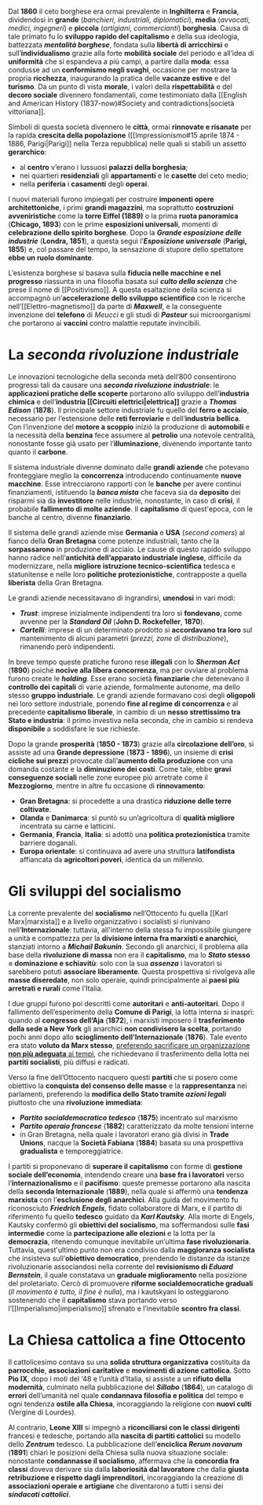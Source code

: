 Dal **1860** il ceto borghese era ormai prevalente in **Inghilterra** e **Francia**, dividendosi in **grande** (*banchieri, industriali, diplomatici*), **media** (*avvocati, medici, ingegneri*) e **piccola** (*artigiani, commercianti*) **borghesia**. Causa di tale primato fu lo **sviluppo rapido del capitalismo** e della sua ideologia, battezzata ***mentalità borghese***, fondata sulla **libertà di arricchirsi** e sull’**individualismo** grazie alla forte **mobilità sociale** del periodo e all’idea di **uniformità** che si espandeva a più campi, a partire dalla **moda**: essa condusse ad un **conformismo negli svaghi**, occasione per mostrare la propria **ricchezza**, inaugurando la pratica delle **vacanze estive** e del **turismo**. Da un punto di vista **morale**, i valori della **rispettabilità** e del **decoro sociale** divennero fondamentali, come testimoniato dalla [[English and American History (1837-now)#Society and contradictions|società vittoriana]].

Simboli di questa società divennero le **città**, ormai **rinnovate e risanate** per la rapida **crescita della popolazione** ([[Impressionismo#15 aprile 1874 - 1886, Parigi|Parigi]] nella Terza repubblica) nelle quali si stabilì un assetto **gerarchico**:
- al **centro** v’erano i lussuosi **palazzi della borghesia**;
- nei quartieri **residenziali** gli **appartamenti** e le **casette** del ceto medio;
- nella **periferia** i **casamenti** degli **operai**.

I nuovi materiali furono impiegati per costruire **imponenti opere architettoniche**, i primi **grandi magazzini**, ma soprattutto **costruzioni avveniristiche** come la **torre Eiffel (1889)** o la prima **ruota panoramica** (**Chicago, 1893**) con le prime **esposizioni universali**, momenti di **celebrazione dello spirito borghese**. Dopo la ***Grande esposizione delle industrie*** (**Londra, 1851**), a questa seguì l’***Esposizione universale*** (**Parigi, 1855**) e, col passare del tempo, la sensazione di stupore dello spettatore **ebbe un ruolo dominante**.

L’esistenza borghese si basava sulla **fiducia nelle macchine e nel progresso** riassunta in una filosofia basata sul ***culto della scienza*** che prese il nome di [[Positivismo]]. A questa esaltazione della scienza si accompagnò un’**accelerazione dello sviluppo scientifico** con le ricerche nell’[[Elettro-magnetismo]] da parte di ***Maxwell***, e la conseguente invenzione del **telefono** di *Meucci* e gli studi di ***Pasteur*** sui microorganismi che portarono ai **vaccini** contro malattie reputate invincibili.
# La *seconda rivoluzione industriale*
Le innovazioni tecnologiche della seconda metà dell’800 consentirono progressi tali da causare una ***seconda rivoluzione industriale***: le **applicazioni pratiche delle scoperte** portarono allo sviluppo dell’**industria chimica** e dell’**industria [[Circuiti elettrici|elettrica]]** grazie a ***Thomas Edison*** (**1878**). Il principale settore industriale fu quello del **ferro e acciaio**, necessario per l’estensione delle **reti ferroviarie** e dell’**industria bellica**. Con l’invenzione del **motore a scoppio** iniziò la produzione di **automobili** e la necessità della **benzina** fece assumere al **petrolio** una notevole centralità, nonostante fosse già usato per l’**illuminazione**, divenendo importante tanto quanto il **carbone**.

Il sistema industriale divenne dominato dalle **grandi aziende** che potevano fronteggiare meglio la **concorrenza** introducendo continuamente **nuove macchine**. Esse intrecciarono rapporti con le **banche** per avere continui finanziamenti, istituendo la ***banca mista*** che faceva sia da **deposito** dei risparmi sia da **investitore** nelle industrie, nonostante, in caso di **crisi**, il probabile **fallimento di molte aziende**. Il **capitalismo** di quest'epoca, con le banche al centro, divenne **finanziario**.

Il sistema delle grandi aziende mise **Germania** e **USA** (*second comers*) al fianco della **Gran Bretagna** come potenze industriali, tanto che la **sorpassarono** in produzione di acciaio. Le cause di questo rapido sviluppo hanno radice nell’**antichità dell’apparato industriale inglese**, difficile da modernizzare, nella **migliore istruzione tecnico-scientifica** tedesca e statunitense e nelle loro **politiche protezionistiche**, contrapposte a quella **liberista** della Gran Bretagna.

Le grandi aziende necessitavano di ingrandirsi, **unendosi** in vari modi:
- ***Trust***: imprese inizialmente indipendenti tra loro si **fondevano**, come avvenne per la ***Standard Oil*** (**John D. Rockefeller**, **1870**).
- ***Cartelli***: imprese di un determinato prodotto si **accordavano tra loro** sul mantenimento di alcuni parametri (*prezzi, zone di distribuzione*), rimanendo però indipendenti.

In breve tempo queste pratiche furono rese **illegali** con lo ***Sherman Act*** (**1890**) poiché **nocive alla libera concorrenza**, ma per ovviare al problema furono create le ***holding***. Esse erano società **finanziarie** che detenevano il **controllo dei capitali** di varie aziende, formalmente autonome, ma dello stesso **gruppo industriale**. Le grandi aziende formavano così degli **oligopoli** nei loro settore industriale, ponendo **fine al regime di concorrenza** e al precedente **capitalismo liberale**, in cambio di un **nesso strettissimo tra Stato e industria**: il primo investiva nella seconda, che in cambio si rendeva **disponibile** a soddisfare le sue richieste.

Dopo la grande **prosperità** (**1850 - 1873**) grazie alla **circolazione dell’oro**, si assiste ad una **Grande depressione** (**1873 - 1896**), un insieme di **crisi cicliche sui prezzi** provocate dall’**aumento della produzione** con una domanda costante e la **diminuzione dei costi**. Come tale, ebbe **gravi conseguenze sociali** nelle zone europee più arretrate come il **Mezzogiorno**, mentre in altre fu occasione di **rinnovamento**:
- **Gran Bretagna**: si procedette a una drastica **riduzione delle terre coltivate**.
- **Olanda** e **Danimarca**: si puntò su un’agricoltura di **qualità migliore** incentrata su carne e latticini.
- **Germania**, **Francia**, **Italia**: si adottò una **politica protezionistica** tramite barriere doganali.
- **Europa orientale**: si continuava ad avere una struttura **latifondista** affiancata da **agricoltori poveri**, identica da un millennio.
# Gli sviluppi del socialismo
La corrente prevalente del **socialismo** nell’Ottocento fu quella [[Karl Marx|marxista]] e a livello organizzativo i socialisti si riunivano nell’**Internazionale**: tuttavia, all'interno della stessa fu impossibile giungere a unità e compattezza per la **divisione interna fra marxisti e anarchici**, stanziati intorno a ***Michail Bakunin***. Secondo gli anarchici, il problema alla base della **rivoluzione di massa** non era il **capitalismo**, ma lo ***Stato* stesso = dominazione e schiavitù**: solo con la sua ***assenza*** i lavoratori si sarebbero potuti **associare liberamente**. Questa prospettiva si rivolgeva alle **masse diseredate**, non solo operaie, quindi principalmente ai **paesi più arretrati e rurali** come l’Italia.

I due gruppi furono poi descritti come **autoritari** e **anti-autoritari**. Dopo il fallimento dell’esperimento della **Comune di Parigi**, la lotta interna si inasprì: quando al **congresso dell’Aja** (**1872**), i marxisti imposero il **trasferimento della sede a New York** gli anarchici **non condivisero la scelta**, portando pochi anni dopo allo **scioglimento dell'Internazionale** (**1876**). Tale evento era stato **voluto da Marx stesso**, <span title="Coerentemente con la sua filosofia, Marx sosteneva che lo Stato non era eterno, ma dipendente dalla classe al potere. Nella società di massa, non è più compito dei partiti elitari dettar legge sul socialismo, ma del popolo attraverso i partiti di massa. Quindi un'Internazionale che riuniva solo i socialisti più eminenti non serviva più."><u>preferendo sacrificare un organizzazione <b>non più adeguata</b> ai tempi</u></span>, che richiedevano il trasferimento della lotta nei **partiti socialisti**, più diffusi e radicati.

Verso la fine dell’Ottocento nacquero questi **partiti** che si posero come obiettivo la **conquista del consenso delle masse** e la **rappresentanza** nei parlamenti, preferendo la **modifica dello Stato tramite *azioni legali*** piuttosto che una **rivoluzione immediata**:
- ***Partito socialdemocratico tedesco*** (**1875**) incentrato sul marxismo
- ***Partito operaio francese*** (**1882**) caratterizzato da molte tensioni interne
- in Gran Bretagna, nella quale i lavoratori erano già divisi in **Trade Unions**, nacque la **Società Fabiana** (**1884**) basata su una prospettiva **gradualista** e temporeggiatrice.

I partiti si proponevano di **superare il capitalismo** con forme di **gestione sociale dell’economia**, intendendo creare una **base fra i lavoratori** verso l’**internazionalismo** e il **pacifismo**: queste premesse portarono alla nascita della **seconda Internazionale** (**1889**), nella quale si affermò una **tendenza marxista** con l’**esclusione degli anarchici**. Alla guida del movimento fu riconosciuto ***Friedrich Engels***, fidato collaboratore di Marx, e il partito di riferimento fu quello **tedesco** guidato da ***Karl Kautsky***. Alla morte di Engels, Kautsky confermò gli **obiettivi del socialismo**, ma soffermandosi sulle **fasi intermedie** come la **partecipazione alle elezioni** e la lotta per la **democrazia**, ritenendo comunque inevitabile un’ultima **fase rivoluzionaria**. Tuttavia, quest'ultimo punto non era condiviso dalla **maggioranza socialista** che insisteva sull’**obiettivo democratico**, prendendo le distanze da istanze rivoluzionarie associandosi nella corrente del **revisionismo di *Eduard Bernstein***, il quale constatava un **graduale miglioramento** nella posizione del proletariato. Cercò di promuovere **riforme socialdemocratiche graduali** (*Il movimento è tutto, il fine è nulla*), ma i kautskyani lo osteggiarono sostenendo che il **capitalismo** stava portando verso l’[[Imperialismo|imperialismo]] sfrenato e l’inevitabile **scontro fra classi**.

# La Chiesa cattolica a fine Ottocento
Il cattolicesimo contava su una **solida struttura organizzativa** costituita da **parrocchie**, **associazioni caritative** e **movimenti di azione cattolica**. Sotto **Pio IX**, dopo i moti del ‘48 e l’unità d’Italia, si assiste a un **rifiuto della modernità**, culminato nella pubblicazione del ***Sillabo*** (**1864**), un catalogo di **errori** dell’umanità nel quale **condannava filosofia e politica** del tempo e ogni tendenza **ostile alla Chiesa**, incoraggiando la religione con **nuovi culti** (Vergine di Lourdes).

Al contrario, **Leone XIII** si impegnò a **riconciliarsi con le classi dirigenti** francesi e tedesche, portando alla **nascita di partiti cattolici** su modello dello ***Zentrum*** tedesco. La pubblicazione dell’**enciclica *Rerum novarum*** (**1891**) chiarì le posizioni della Chiesa sulla nuova situazione sociale: nonostante **condannasse il socialismo**, affermava che la **concordia fra classi** doveva derivare sia dalla **laboriosità dal lavoratore** che dalla **giusta retribuzione e rispetto dagli imprenditori**, incoraggiando la creazione di **associazioni operaie e artigiane** che diventarono a tutti i sensi dei ***sindacati cattolici***.